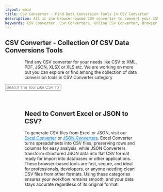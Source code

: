 ```yaml
---
layout: main
title: CSV Converter - Find Data Conversion Tools In CSV Converter
description: All in one browser-based CSV converter to convert your CSV files into JSON, Excel, XML, PDF, and more. conversion happens browser with full privacy.
keywords: CSV Converter, CSV Converters, Online CSV Converter, Browser Based CSV Converter, CSV to JSON, CSV to Excel, CSV to XLSX, CSV to XLS, CSV to XML, CSV to PDF, CSV to SQL, Convert CSV Online, CSV Formatter, CSV Viewer and Editor, Edit CSV, Export CSV, CSV Conversion Tool, Browser CSV Tool, Paste CSV and Convert, Data Converter
---
```





<section style="width: 100%;">
    <h1>CSV Converter - Collection Of CSV Data Conversions Tools</h1>
    <p style="margin-left: 4rem; margin-right: 4rem;">Find any CSV converter for your needs like CSV to XML, PDF, JSON, XLSX or XLS etc. We are working on more but you can explore or find among the collection of data conversion tools in CSV Converter category</p>
 <div class="search-container">
   <i class="fas fa-search search-icon"></i>
   <input type="text" class="search-bar" id="searchInput" placeholder="Search The Tool Like CSV To XLSX ....">
 </div>

  
<div class="container">
<div class="tool-grid" id="toolsGrid">
</div>
</div>

</section> 
<script src="/assets/js/csv-tools.js"></script>

<div style="margin:4rem;">

<h2>Need to Convert Excel or JSON to CSV?</h2>
<p>
To generate CSV files from Excel or JSON, visit our <a href="/excel-converter" style="color:#007BFF; text-decoration:underline;">Excel Converter</a> or <a href="/json-converters" style="color:#007BFF; text-decoration:underline;">JSON Converters</a>. Excel Converter turns spreadsheets into CSV files, preserving rows and columns for easy analysis, while JSON Converters transform structured JSON data into flat CSV format ready for import into databases or other applications. These browser-based tools are fast, secure, and ideal for professionals, developers, or anyone needing clean CSV files from other formats. Using these categories ensures your workflow remains smooth, and your data stays accurate regardless of its original format.
</p>

</div>

<script type="application/ld+json">
{
  "@context": "https://schema.org",
  "@type": "CollectionPage",
  "name": "CSV Converter - Browser-Based CSV Conversion Tools",
  "url": "https://smallsuggestions.com/csv-converter",
  "description": "Explore a complete collection of free, browser-based CSV converters. Instantly convert CSV files into JSON, Excel, XML, PDF, and more — with secure, in-browser data processing.",
  "image": "https://smallsuggestions.com/assets/img/smallsuggestions.webp",
  "publisher": {
    "@type": "Organization",
    "name": "SmallSuggestions",
    "url": "https://smallsuggestions.com",
    "logo": {
      "@type": "ImageObject",
      "url": "https://smallsuggestions.com/assets/img/smallsuggestions.webp"
    }
  },
  "mainEntity": {
    "@type": "ItemList",
    "name": "CSV Converter Tools",
    "itemListOrder": "Ascending",
    "numberOfItems": 9,
    "itemListElement": [
      {
        "@type": "WebApplication",
        "name": "CSV to Excel Converter",
        "url": "https://smallsuggestions.com/convert-csv-to-excel",
        "applicationCategory": "Data Conversion Tool",
        "operatingSystem": "All",
        "description": "Easily convert CSV files into Excel formats (XLS/XLSX) with instant browser preview and export."
      },
      {
        "@type": "WebApplication",
        "name": "CSV to HTML Converter",
        "url": "https://smallsuggestions.com/convert-csv-to-html",
        "applicationCategory": "Data Conversion Tool",
        "operatingSystem": "All",
        "description": "Transform CSV data into an HTML table format for display or embedding in web pages."
      },
      {
        "@type": "WebApplication",
        "name": "CSV to JSON Converter",
        "url": "https://smallsuggestions.com/convert-csv-to-json",
        "applicationCategory": "Data Conversion Tool",
        "operatingSystem": "All",
        "description": "Convert structured CSV data into JSON format directly in your browser with zero data upload."
      },
      {
        "@type": "WebApplication",
        "name": "CSV to PDF Converter",
        "url": "https://smallsuggestions.com/convert-csv-to-pdf",
        "applicationCategory": "Data Conversion Tool",
        "operatingSystem": "All",
        "description": "Convert CSV files into well-formatted, printable PDF tables in seconds."
      },
      {
        "@type": "WebApplication",
        "name": "CSV to TXT Converter",
        "url": "https://smallsuggestions.com/convert-csv-to-txt",
        "applicationCategory": "Data Conversion Tool",
        "operatingSystem": "All",
        "description": "Convert CSV files into plain text format, preserving column structure and readability."
      },
      {
        "@type": "WebApplication",
        "name": "CSV to XML Converter",
        "url": "https://smallsuggestions.com/convert-csv-to-xml",
        "applicationCategory": "Data Conversion Tool",
        "operatingSystem": "All",
        "description": "Convert CSV files into structured XML format — ideal for database or configuration file conversions."
      },
      {
        "@type": "WebApplication",
        "name": "XLSX to CSV Converter",
        "url": "https://smallsuggestions.com/convert-xlsx-to-csv",
        "applicationCategory": "Data Conversion Tool",
        "operatingSystem": "All",
        "description": "Easily convert Excel XLSX files into clean CSV format directly in the browser."
      },
      {
        "@type": "WebApplication",
        "name": "XLSX to XML Converter",
        "url": "https://smallsuggestions.com/convert-xlsx-to-xml",
        "applicationCategory": "Data Conversion Tool",
        "operatingSystem": "All",
        "description": "Convert Excel XLSX data into XML format quickly — perfect for data migration or system integration."
      },
      {
        "@type": "WebApplication",
        "name": "CSV to SQL Converter",
        "url": "https://smallsuggestions.com/csv-to-sql",
        "applicationCategory": "Database Utility",
        "operatingSystem": "All",
        "description": "Generate SQL INSERT statements from CSV data to import directly into databases."
      }
    ]
  }
}
</script>
